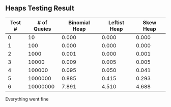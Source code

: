 Heaps Testing Result
--------------------
|Test # |# of Queies |Binomial Heap |Leftist Heap |Skew Heap |
|---------|---------|---------|---------|---------|
|0|10|0.000|0.000|0.000|
|1|100|0.000|0.000|0.000|
|2|1000|0.001|0.000|0.001|
|3|10000|0.009|0.005|0.005|
|4|100000|0.095|0.050|0.041|
|5|1000000|0.885|0.415|0.293|
|6|10000000|7.891|4.510|4.688|
Everything went fine
